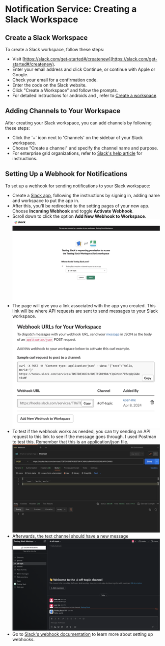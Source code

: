 # Notification Service: Creating a Slack Workspace

## Create a Slack Workspace

To create a Slack workspace, follow these steps:

- Visit [https://slack.com/get-started#/createnew](https://slack.com/get-started#/createnew).
- Enter your email address and click Continue, or continue with Apple or Google.
- Check your email for a confirmation code.
- Enter the code on the Slack website.
- Click "Create a Workspace" and follow the prompts.
- For detailed instructions for androids and , refer to [Create a workspace](https://slack.com/help/articles/206845317-Create-a-Slack-workspace).

## Adding Channels to Your Workspace

After creating your Slack workspace, you can add channels by following these steps:

- Click the '+' icon next to 'Channels' on the sidebar of your Slack workspace.
- Choose "Create a channel" and specify the channel name and purpose.
- For enterprise grid organizations, refer to [Slack's help article](https://slack.com/help/articles/115001399587-Add-a-channel-to-multiple-workspaces-in-your-Enterprise-Grid-organization) for instructions.

## Setting Up a Webhook for Notifications

To set up a webhook for sending notifications to your Slack workspace:

- Create a [Slack app](https://api.slack.com/apps/new), following the instructions by signing in, adding name and workspace to put the app in.
- After this, you'll be redirected to the setting pages of your new app. Choose **Incoming Webhook** and toggle **Activate Webhook**.
- Scroll down to click the option **Add New Webhook to Workspace**.
  ![Alt text](./screenshots/select-channel.png)
- The page will give you a link associated with the app you created. This link will be where API requests are sent to send messages to your Slack workspace.
  ![Alt text](./screenshots/webhooklink.png)
- To test if the webhook works as needed, you can try sending an API request to this link to see if the message goes through. I used Postman to test this. Remember that this is an application/json file.
  ![Alt text](./screenshots/Postman.png)
- Afterwards, the text channel should have a new message
  ![Alt text](./screenshots/result.png)
- Go to [Slack's webhook documentation](https://api.slack.com/messaging/webhooks) to learn more about setting up webhooks.
